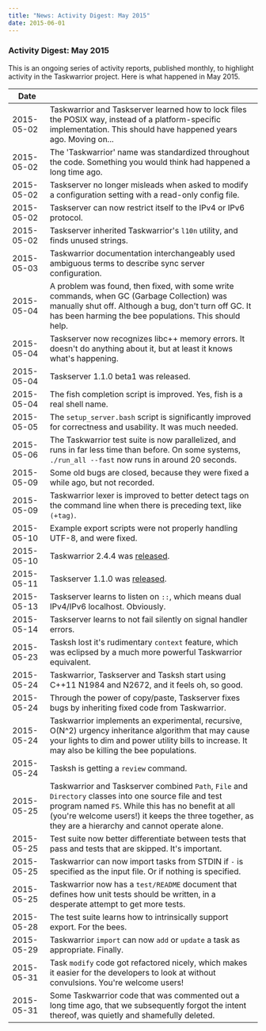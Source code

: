 ```yaml
---
title: "News: Activity Digest: May 2015"
date: 2015-06-01
---
```


### Activity Digest: May 2015 

This is an ongoing series of activity reports, published monthly, to highlight activity in the Taskwarrior project.
Here is what happened in May 2015.

| Date       |                                                                                                                                                                                                                                                                       | 
|------------|-----------------------------------------------------------------------------------------------------------------------------------------------------------------------------------------------------------------------------------------------------------------------|
 | 2015-05-02 | Taskwarrior and Taskserver learned how to lock files the POSIX way, instead of a platform-specific implementation. This should have happened years ago. Moving on...                                                                                                  |
 | 2015-05-02 | The \'Taskwarrior\' name was standardized throughout the code. Something you would think had happened a long time ago.                                                                                                                                                |
 | 2015-05-02 | Taskserver no longer misleads when asked to modify a configuration setting with a read-only config file.                                                                                                                                                              |
 | 2015-05-02 | Taskserver can now restrict itself to the IPv4 or IPv6 protocol.                                                                                                                                                                                                      |
 | 2015-05-02 | Taskserver inherited Taskwarrior\'s `l10n` utility, and finds unused strings.                                                                                                                                                                                         |
 | 2015-05-03 | Taskwarrior documentation interchangeably used ambiguous terms to describe sync server configuration.                                                                                                                                                                 |
 | 2015-05-04 | A problem was found, then fixed, with some write commands, when GC (Garbage Collection) was manually shut off. Although a bug, don\'t turn off GC. It has been harming the bee populations. This should help.                                                         |
 | 2015-05-04 | Taskserver now recognizes libc++ memory errors. It doesn\'t do anything about it, but at least it knows what\'s happening.                                                                                                                                            |
 | 2015-05-04 | Taskserver 1.1.0 beta1 was released.                                                                                                                                                                                                                                  |
 | 2015-05-04 | The fish completion script is improved. Yes, fish is a real shell name.                                                                                                                                                                                               |
 | 2015-05-05 | The `setup_server.bash` script is significantly improved for correctness and usability. It was much needed.                                                                                                                                                           |
 | 2015-05-06 | The Taskwarrior test suite is now parallelized, and runs in far less time than before. On some systems, `./run_all --fast` now runs in around 20 seconds.                                                                                                             |
 | 2015-05-09 | Some old bugs are closed, because they were fixed a while ago, but not recorded.                                                                                                                                                                                      |
 | 2015-05-09 | Taskwarrior lexer is improved to better detect tags on the command line when there is preceding text, like `(+tag)`.                                                                                                                                                  |
 | 2015-05-10 | Example export scripts were not properly handling UTF-8, and were fixed.                                                                                                                                                                                              |
 | 2015-05-10 | Taskwarrior 2.4.4 was [released](/news/news.20150510).                                                                                                                                                                                                                |
 | 2015-05-11 | Taskserver 1.1.0 was [released](/news/news.20150511).                                                                                                                                                                                                                 |
 | 2015-05-13 | Taskserver learns to listen on `::`, which means dual IPv4/IPv6 localhost. Obviously.                                                                                                                                                                                 |
 | 2015-05-14 | Taskserver learns to not fail silently on signal handler errors.                                                                                                                                                                                                      |
 | 2015-05-23 | Tasksh lost it\'s rudimentary `context` feature, which was eclipsed by a much more powerful Taskwarrior equivalent.                                                                                                                                                   |
 | 2015-05-24 | Taskwarrior, Taskserver and Tasksh start using C++11 N1984 and N2672, and it feels oh, so good.                                                                                                                                                                       |
 | 2015-05-24 | Through the power of copy/paste, Taskserver fixes bugs by inheriting fixed code from Taskwarrior.                                                                                                                                                                     |
 | 2015-05-24 | Taskwarrior implements an experimental, recursive, O(N\^2) urgency inheritance algorithm that may cause your lights to dim and power utility bills to increase. It may also be killing the bee populations.                                                           |
 | 2015-05-24 | Tasksh is getting a `review` command.                                                                                                                                                                                                                                 |
 | 2015-05-25 | Taskwarrior and Taskserver combined `Path`, `File` and `Directory` classes into one source file and test program named `FS`. While this has no benefit at all (you\'re welcome users!) it keeps the three together, as they are a hierarchy and cannot operate alone. |
 | 2015-05-25 | Test suite now better differentiate between tests that pass and tests that are skipped. It\'s important.                                                                                                                                                              |
 | 2015-05-25 | Taskwarrior can now import tasks from STDIN if `-` is specified as the input file. Or if nothing is specified.                                                                                                                                                        |
 | 2015-05-25 | Taskwarrior now has a `test/README` document that defines how unit tests should be written, in a desperate attempt to get more tests.                                                                                                                                 |
 | 2015-05-28 | The test suite learns how to intrinsically support export. For the bees.                                                                                                                                                                                              |
 | 2015-05-29 | Taskwarrior `import` can now `add` or `update` a task as appropriate. Finally.                                                                                                                                                                                        |
 | 2015-05-31 | Task `modify` code got refactored nicely, which makes it easier for the developers to look at without convulsions. You\'re welcome users!                                                                                                                             |
 | 2015-05-31 | Some Taskwarrior code that was commented out a long time ago, that we subsequently forgot the intent thereof, was quietly and shamefully deleted.                                                                                                                     |
 